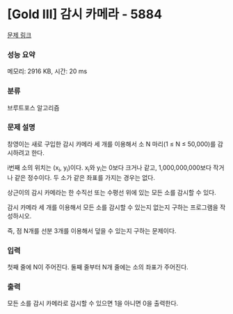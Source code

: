 # [Gold III] 감시 카메라 - 5884 

[문제 링크](https://www.acmicpc.net/problem/5884) 

### 성능 요약

메모리: 2916 KB, 시간: 20 ms

### 분류

브루트포스 알고리즘

### 문제 설명

<p>창영이는 새로 구입한 감시 카메라 세 개를 이용해서 소 N 마리(1 ≤ N ≤ 50,000)를 감시하려고 한다.</p>

<p>i번째 소의 위치는 (x<sub>i</sub>, y<sub>i</sub>)이다. x<sub>i</sub>와 y<sub>i</sub>는 0보다 크거나 같고, 1,000,000,000보다 작거나 같은 정수이다. 두 소가 같은 좌표를 가지는 경우는 없다. </p>

<p>상근이의 감시 카메라는 한 수직선 또는 수평선 위에 있는 모든 소를 감시할 수 있다.</p>

<p>감시 카메라 세 개를 이용해서 모든 소를 감시할 수 있는지 없는지 구하는 프로그램을 작성하시오.</p>

<p>즉, 점 N개를 선분 3개를 이용해서 덮을 수 있는지 구하는 문제이다.</p>

### 입력 

 <p>첫째 줄에 N이 주어진다. 둘째 줄부터 N개 줄에는 소의 좌표가 주어진다.</p>

### 출력 

 <p>모든 소를 감시 카메라로 감시할 수 있으면 1을 아니면 0을 출력한다. </p>


